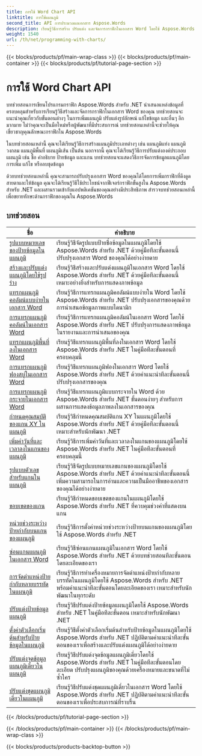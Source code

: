 ```yaml
---
title: การใช้ Word Chart API
linktitle: การใช้แผนภูมิ
second_title: API การประมวลผลเอกสาร Aspose.Words
description: เรียนรู้วิธีการสร้าง ปรับแต่ง และจัดการกราฟิกในเอกสาร Word โดยใช้ Aspose.Words สำหรับ .NET บทช่วยสอนมีคำอธิบายทีละขั้นตอนและโค้ดต้นฉบับ C# เพื่อช่วยคุณเพิ่มแผนภูมิ
weight: 1540
url: /th/net/programming-with-charts/
---
```


{{< blocks/products/pf/main-wrap-class >}}
{{< blocks/products/pf/main-container >}}
{{< blocks/products/pf/tutorial-page-section >}}

# การใช้ Word Chart API

บทช่วยสอนการเขียนโปรแกรมกราฟิก Aspose.Words สำหรับ .NET นำเสนอแหล่งข้อมูลที่ครอบคลุมสำหรับการเรียนรู้วิธีสร้างและจัดการกราฟิกในเอกสาร Word ของคุณ บทช่วยสอนจะแนะนำคุณเกี่ยวกับขั้นตอนต่างๆ ในการเพิ่มแผนภูมิ ปรับแต่งรูปลักษณ์ แก้ไขข้อมูล และอื่นๆ อีกมากมาย ไม่ว่าคุณจะเป็นมือใหม่หรือผู้พัฒนาที่มีประสบการณ์ บทช่วยสอนเหล่านี้จะช่วยให้คุณเชี่ยวชาญคุณลักษณะกราฟิกใน Aspose.Words

ในบทช่วยสอนเหล่านี้ คุณจะได้เรียนรู้วิธีการสร้างแผนภูมิประเภทต่างๆ เช่น แผนภูมิแท่ง แผนภูมิวงกลม แผนภูมิพื้นที่ แผนภูมิเส้น เป็นต้น นอกจากนี้ คุณจะได้เรียนรู้วิธีการปรับแต่งองค์ประกอบแผนภูมิ เช่น ชื่อ คำอธิบาย ป้ายข้อมูล และแกน บทช่วยสอนจะแสดงวิธีการจัดการข้อมูลแผนภูมิโดยการเพิ่ม แก้ไข หรือลบชุดข้อมูล

ด้วยบทช่วยสอนเหล่านี้ คุณจะสามารถปรับปรุงเอกสาร Word ของคุณได้โดยการเพิ่มกราฟิกที่ดึงดูดสายตาและให้ข้อมูล คุณจะได้เรียนรู้วิธีใช้ประโยชน์จากฟีเจอร์กราฟิกขั้นสูงใน Aspose.Words สำหรับ .NET และผสานรวมเข้ากับแอปพลิเคชันของคุณอย่างมีประสิทธิภาพ สำรวจบทช่วยสอนเหล่านี้เพื่อขยายทักษะด้านกราฟิกของคุณใน Aspose.Words

 ## บทช่วยสอน
| ชื่อ | คำอธิบาย |
| --- | --- |
| [รูปแบบหมายเลขของป้ายข้อมูลในแผนภูมิ](./format-number-of-data-label/) | เรียนรู้วิธีจัดรูปแบบป้ายชื่อข้อมูลในแผนภูมิโดยใช้ Aspose.Words สำหรับ .NET ด้วยคู่มือทีละขั้นตอนนี้ ปรับปรุงเอกสาร Word ของคุณได้อย่างง่ายดาย |
| [สร้างและปรับแต่งแผนภูมิโดยใช้รูปร่าง](./create-chart-using-shape/) | เรียนรู้วิธีสร้างและปรับแต่งแผนภูมิในเอกสาร Word โดยใช้ Aspose.Words สำหรับ .NET ด้วยคู่มือทีละขั้นตอนนี้ เหมาะอย่างยิ่งสำหรับการแสดงภาพข้อมูล |
| [แทรกแผนภูมิคอลัมน์แบบง่ายในเอกสาร Word](./insert-simple-column-chart/) | เรียนรู้วิธีการแทรกแผนภูมิคอลัมน์แบบง่ายใน Word โดยใช้ Aspose.Words สำหรับ .NET ปรับปรุงเอกสารของคุณด้วยการนำเสนอข้อมูลภาพแบบไดนามิก |
| [การแทรกแผนภูมิคอลัมน์ในเอกสาร Word](./insert-column-chart/) | เรียนรู้วิธีการแทรกแผนภูมิคอลัมน์ในเอกสาร Word โดยใช้ Aspose.Words สำหรับ .NET ปรับปรุงการแสดงภาพข้อมูลในรายงานและการนำเสนอของคุณ |
| [แทรกแผนภูมิพื้นที่ลงในเอกสาร Word](./insert-area-chart/) | เรียนรู้วิธีแทรกแผนภูมิพื้นที่ลงในเอกสาร Word โดยใช้ Aspose.Words สำหรับ .NET ในคู่มือทีละขั้นตอนที่ครอบคลุมนี้ |
| [การแทรกแผนภูมิฟองสบู่ในเอกสาร Word](./insert-bubble-chart/) | เรียนรู้วิธีแทรกแผนภูมิฟองในเอกสาร Word โดยใช้ Aspose.Words สำหรับ .NET ด้วยคำแนะนำทีละขั้นตอนนี้ ปรับปรุงเอกสารของคุณ |
| [การแทรกแผนภูมิกระจายในเอกสาร Word](./insert-scatter-chart/) | เรียนรู้วิธีแทรกแผนภูมิแบบกระจายใน Word ด้วย Aspose.Words สำหรับ .NET ขั้นตอนง่ายๆ สำหรับการผสานการแสดงข้อมูลภาพลงในเอกสารของคุณ |
| [กำหนดคุณสมบัติของแกน XY ในแผนภูมิ](./define-xyaxis-properties/) | เรียนรู้วิธีกำหนดคุณสมบัติแกน XY ในแผนภูมิโดยใช้ Aspose.Words สำหรับ .NET ด้วยคู่มือทีละขั้นตอนนี้ เหมาะสำหรับนักพัฒนา .NET |
| [เพิ่มค่าวันที่และเวลาลงในแกนของแผนภูมิ](./date-time-values-to-axis/) | เรียนรู้วิธีการเพิ่มค่าวันที่และเวลาลงในแกนของแผนภูมิโดยใช้ Aspose.Words สำหรับ .NET ในคู่มือทีละขั้นตอนที่ครอบคลุมนี้ |
| [รูปแบบตัวเลขสำหรับแกนในแผนภูมิ](./number-format-for-axis/) | เรียนรู้วิธีจัดรูปแบบหมายเลขแกนของแผนภูมิโดยใช้ Aspose.Words สำหรับ .NET ด้วยคำแนะนำทีละขั้นตอนนี้ เพิ่มความสามารถในการอ่านและความเป็นมืออาชีพของเอกสารของคุณได้อย่างง่ายดาย |
| [ขอบเขตของแกน](./bounds-of-axis/) | เรียนรู้วิธีกำหนดขอบเขตของแกนในแผนภูมิโดยใช้ Aspose.Words สำหรับ .NET ที่ควบคุมช่วงค่าที่แสดงบนแกน |
| [หน่วยช่วงระหว่างป้ายกำกับบนแกนของแผนภูมิ](./interval-unit-between-labels-on-axis/) | เรียนรู้วิธีการตั้งค่าหน่วยช่วงระหว่างป้ายบนแกนของแผนภูมิโดยใช้ Aspose.Words สำหรับ .NET |
| [ซ่อนแกนแผนภูมิในเอกสาร Word](./hide-chart-axis/) | เรียนรู้วิธีซ่อนแกนแผนภูมิในเอกสาร Word โดยใช้ Aspose.Words สำหรับ .NET ด้วยบทช่วยสอนทีละขั้นตอนโดยละเอียดของเรา |
| [การจัดตำแหน่งป้ายกำกับหลายบรรทัดในแผนภูมิ](./tick-multi-line-label-alignment/) | เรียนรู้วิธีการทำเครื่องหมายการจัดตำแหน่งป้ายกำกับหลายบรรทัดในแผนภูมิโดยใช้ Aspose.Words สำหรับ .NET พร้อมคำแนะนำทีละขั้นตอนโดยละเอียดของเรา เหมาะสำหรับนักพัฒนาในทุกระดับ |
| [ปรับแต่งป้ายข้อมูลแผนภูมิ](./chart-data-label/) | เรียนรู้วิธีปรับแต่งป้ายข้อมูลแผนภูมิโดยใช้ Aspose.Words สำหรับ .NET ในคู่มือทีละขั้นตอน เหมาะสำหรับนักพัฒนา .NET |
| [ตั้งค่าตัวเลือกเริ่มต้นสำหรับป้ายข้อมูลในแผนภูมิ](./default-options-for-data-labels/) | เรียนรู้วิธีตั้งค่าตัวเลือกเริ่มต้นสำหรับป้ายข้อมูลในแผนภูมิโดยใช้ Aspose.Words สำหรับ .NET ปฏิบัติตามคำแนะนำทีละขั้นตอนของเราเพื่อสร้างและปรับแต่งแผนภูมิได้อย่างง่ายดาย |
| [ปรับแต่งจุดข้อมูลแผนภูมิเดี่ยวในแผนภูมิ](./single-chart-data-point/) | เรียนรู้วิธีปรับแต่งจุดข้อมูลแผนภูมิเดี่ยวโดยใช้ Aspose.Words สำหรับ .NET ในคู่มือทีละขั้นตอนโดยละเอียด ปรับปรุงแผนภูมิของคุณด้วยเครื่องหมายและขนาดที่ไม่ซ้ำใคร |
| [ปรับแต่งชุดแผนภูมิเดี่ยวในแผนภูมิ](./single-chart-series/) | เรียนรู้วิธีปรับแต่งชุดแผนภูมิเดี่ยวในเอกสาร Word โดยใช้ Aspose.Words สำหรับ .NET ปฏิบัติตามคำแนะนำทีละขั้นตอนของเราเพื่อประสบการณ์ที่ราบรื่น |
{{< /blocks/products/pf/tutorial-page-section >}}

{{< /blocks/products/pf/main-container >}}
{{< /blocks/products/pf/main-wrap-class >}}

{{< blocks/products/products-backtop-button >}}
